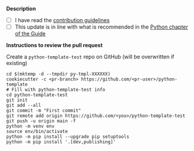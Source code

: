 **Description**

- [ ] I have read the [contribution guidelines](../CONTRIBUTING.md)
- [ ] This update is in line with what is recommended in the [Python chapter of the Guide](https://guide.esciencecenter.nl/#/best_practices/language_guides/python)

<!-- Description of PR -->

<!--
**Related issues**:
- ...
-->

**Instructions to review the pull request**

<!-- remove what doesn't apply or add more if needed -->
Create a `python-template-test` repo on GitHub (will be overwritten if existing)
```
cd $(mktemp -d --tmpdir py-tmpl-XXXXXX)
cookiecutter -c <pr-branch> https://github.com/<pr-user>/python-template
# Fill with python-template-test info
cd python-template-test
git init
git add --all
git commit -m "First commit"
git remote add origin https://github.com/<you>/python-template-test
git push -u origin main -f
python -m venv env
source env/bin/activate
python -m pip install --upgrade pip setuptools
python -m pip install '.[dev,publishing]'
```
